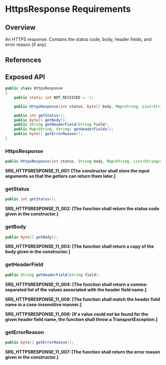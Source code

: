 # HttpsResponse Requirements

## Overview

An HTTPS response. Contains the status code, body, header fields, and error reason (if any).

## References

## Exposed API

```java
public class HttpsResponse
{
    public static int NOT_RECEIVED = -1;

    public HttpsResponse(int status, byte[] body, Map<String, List<String>> headerFields, byte[] errorReason);

    public int getStatus();
    public byte[] getBody();
    public String getHeaderField(String field);
    public Map<String, String> getHeaderFields();
    public byte[] getErrorReason();
}
```


### HttpsResponse

```java
public HttpsResponse(int status, String body, Map<String, List<String>> headerFields, String errorReason);
```

**SRS_HTTPSRESPONSE_11_001: [**The constructor shall store the input arguments so that the getters can return them later.**]**


### getStatus

```java
public int getStatus();
```

**SRS_HTTPSRESPONSE_11_002: [**The function shall return the status code given in the constructor.**]**


### getBody

```java
public byte[] getBody();
```

**SRS_HTTPSRESPONSE_11_003: [**The function shall return a copy of the body given in the constructor.**]**


### getHeaderField

```java
public String getHeaderField(String field);
```

**SRS_HTTPSRESPONSE_11_004: [**The function shall return a comma-separated list of the values associated with the header field name.**]**

**SRS_HTTPSRESPONSE_11_008: [**The function shall match the header field name in a case-insensitive manner.**]**

**SRS_HTTPSRESPONSE_11_006: [**If a value could not be found for the given header field name, the function shall throw a TransportException.**]**


### getErrorReason

```java
public byte[] getErrorReason();
```

**SRS_HTTPSRESPONSE_11_007: [**The function shall return the error reason given in the constructor.**]**
